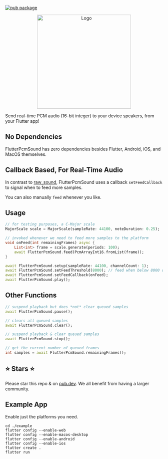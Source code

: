 [![pub package](https://img.shields.io/pub/v/flutter_pcm_sound.svg)](https://pub.dartlang.org/packages/flutter_pcm_sound)

<p align="center">
    <img alt="Logo" src="https://github.com/chipweinberger/flutter_pcm_sound/blob/master/site/logo.png?raw=true" style="height: 300px;" />
</p>

Send real-time PCM audio (16-bit integer) to your device speakers, from your Flutter app!

## No Dependencies

FlutterPcmSound has zero dependencies besides Flutter, Android, iOS, and MacOS themselves.

## Callback Based, For Real-Time Audio

In contrast to [raw_sound](https://pub.dev/packages/raw_sound), FlutterPcmSound uses a callback `setFeedCallback` to signal when to feed more samples.

You can also manually `feed` whenever you like.

## Usage

```dart
// for testing purposes, a C-Major scale 
MajorScale scale = MajorScale(sampleRate: 44100, noteDuration: 0.25);

// invoked whenever we need to feed more samples to the platform
void onFeed(int remainingFrames) async {
    List<int> frame = scale.generate(periods: 100);
    await FlutterPcmSound.feed(PcmArrayInt16.fromList(frame));
}

await FlutterPcmSound.setup(sampleRate: 44100, channelCount: 1);
await FlutterPcmSound.setFeedThreshold(8000); // feed when below 8000 queued frames
await FlutterPcmSound.setFeedCallback(onFeed);
await FlutterPcmSound.play();
```

## Other Functions

```dart
// suspend playback but does *not* clear queued samples
await FlutterPcmSound.pause();

// clears all queued samples
await FlutterPcmSound.clear();

// suspend playback & clear queued samples
await FlutterPcmSound.stop();

// get the current number of queued frames
int samples = await FlutterPcmSound.remainingFrames();
```

## ⭐ Stars ⭐

Please star this repo & on [pub.dev](https://pub.dev/packages/flutter_pcm_sound). We all benefit from having a larger community.

## Example App

Enable just the platforms you need.

```
cd ./example
flutter config --enable-web                           
flutter config --enable-macos-desktop                                                      
flutter config --enable-android 
flutter config --enable-ios 
flutter create .
flutter run
```



